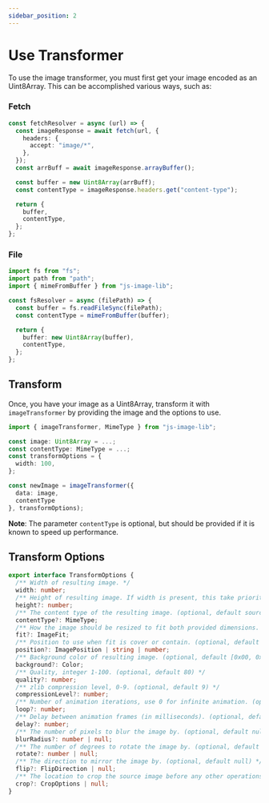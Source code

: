 ```yaml
---
sidebar_position: 2
---
```


# Use Transformer

To use the image transformer, you must first get your image encoded as an Uint8Array.
This can be accomplished various ways, such as:

### Fetch
```typescript
const fetchResolver = async (url) => {
  const imageResponse = await fetch(url, {
    headers: {
      accept: "image/*",
    },
  });
  const arrBuff = await imageResponse.arrayBuffer();

  const buffer = new Uint8Array(arrBuff);
  const contentType = imageResponse.headers.get("content-type");

  return {
    buffer,
    contentType,
  };
};
```

### File
```typescript
import fs from "fs";
import path from "path";
import { mimeFromBuffer } from "js-image-lib";

const fsResolver = async (filePath) => {
  const buffer = fs.readFileSync(filePath);
  const contentType = mimeFromBuffer(buffer);

  return {
    buffer: new Uint8Array(buffer),
    contentType,
  };
};
```

## Transform

Once, you have your image as a Uint8Array, transform it with `imageTransformer` by providing the image and the options to use.
```typescript jsx
import { imageTransformer, MimeType } from "js-image-lib";

const image: Uint8Array = ...;
const contentType: MimeType = ...;
const transformOptions = {
  width: 100,
};

const newImage = imageTransformer({
  data: image,
  contentType
}, transformOptions);
```

**Note**: The parameter `contentType` is optional, but should be provided if it is known to speed up performance.

## Transform Options
```typescript
export interface TransformOptions {
  /** Width of resulting image. */
  width: number;
  /** Height of resulting image. If width is present, this take priority. */
  height?: number;
  /** The content type of the resulting image. (optional, default source type) */
  contentType?: MimeType;
  /** How the image should be resized to fit both provided dimensions. (optional, default 'contain') */
  fit?: ImageFit;
  /** Position to use when fit is cover or contain. (optional, default 'center') */
  position?: ImagePosition | string | number;
  /** Background color of resulting image. (optional, default [0x00, 0x00, 0x00, 0x00]) */
  background?: Color;
  /** Quality, integer 1-100. (optional, default 80) */
  quality?: number;
  /** zlib compression level, 0-9. (optional, default 9) */
  compressionLevel?: number;
  /** Number of animation iterations, use 0 for infinite animation. (optional, default 0) */
  loop?: number;
  /** Delay between animation frames (in milliseconds). (optional, default 100) */
  delay?: number;
  /** The number of pixels to blur the image by. (optional, default null) */
  blurRadius?: number | null;
  /** The number of degrees to rotate the image by. (optional, default null) */
  rotate?: number | null;
  /** The direction to mirror the image by. (optional, default null) */
  flip?: FlipDirection | null;
  /** The location to crop the source image before any other operations are applied. (optional, default null) */
  crop?: CropOptions | null;
}
```